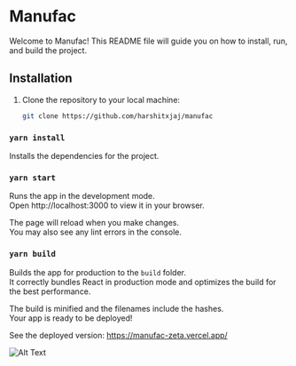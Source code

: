 # Manufac

Welcome to Manufac! This README file will guide you on how to install, run, and build the project.

## Installation

1. Clone the repository to your local machine:

   ```bash
   git clone https://github.com/harshitxjaj/manufac

### `yarn install`

Installs the dependencies for the project.

### `yarn start`

Runs the app in the development mode.\
Open http://localhost:3000 to view it in your browser.

The page will reload when you make changes.\
You may also see any lint errors in the console.

### `yarn build`

Builds the app for production to the `build` folder.\
It correctly bundles React in production mode and optimizes the build for the best performance.

The build is minified and the filenames include the hashes.\
Your app is ready to be deployed!

See the deployed version: https://manufac-zeta.vercel.app/

![Alt Text](src/assets/screenshot.png)


